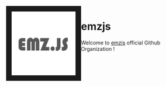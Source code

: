 
<img src="./profile.png" align="left" border="15px" height="175px" width="175px">

# emzjs 

Welcome to [emzjs](https://npmjs.com/emz) official Github Organization !
